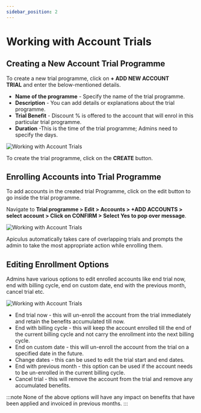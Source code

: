 ```yaml
---
sidebar_position: 2
---
```

# Working with Account Trials

## Creating a New Account Trial Programme

To create a new trial programme, click on **+ ADD NEW ACCOUNT TRIAL** and enter the below-mentioned details.

- **Name of the programme** - Specify the name of the trial programme.
- **Description** - You can add details or explanations about the trial programme.
- **Trial Benefit** - Discount % is offered to the account that will enrol in this particular trial programme.
- **Duration** -This is the time of the trial programme; Admins need to specify the days.

![Working with Account Trials](img/AccountTrials1.png)

To create the trial programme, click on the **CREATE** button.

## Enrolling Accounts into Trial Programme

To add accounts in the created trial Programme, click on the edit button to go inside the trial programme.

Navigate to **Trial programme > Edit > Accounts > +ADD ACCOUNTS > select account > Click on CONFIRM > Select Yes to pop over message**.

![Working with Account Trials](img/AccountTrials2.png)

Apiculus automatically takes care of overlapping trials and prompts the admin to take the most appropriate action while enrolling them.

## Editing Enrollment Options

Admins have various options to edit enrolled accounts like end trial now, end with billing cycle, end on custom date, end with the previous month, cancel trial etc.

![Working with Account Trials](img/AccountTrials3.png)

- End trial now - this will un-enroll the account from the trial immediately and retain the benefits accumulated till now.
- End with billing cycle - this will keep the account enrolled till the end of the current billing cycle and not carry the enrollment into the next billing cycle.
- End on custom date - this will un-enroll the account from the trial on a specified date in the future.
- Change dates - this can be used to edit the trial start and end dates.
- End with previous month - this option can be used if the account needs to be un-enrolled in the current billing cycle.
- Cancel trial - this will remove the account from the trial and remove any accumulated benefits.

:::note
None of the above options will have any impact on benefits that have been applied and invoiced in previous months.
:::